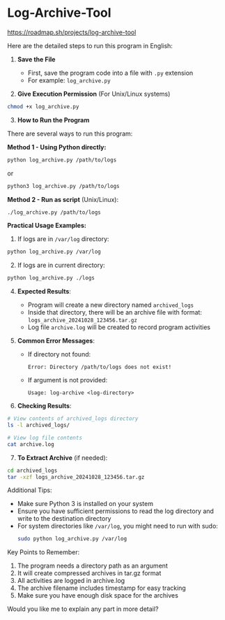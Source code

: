 # Log-Archive-Tool

https://roadmap.sh/projects/log-archive-tool

Here are the detailed steps to run this program in English:

1. **Save the File**
   - First, save the program code into a file with `.py` extension
   - For example: `log_archive.py`

2. **Give Execution Permission** (For Unix/Linux systems)
```bash
chmod +x log_archive.py
```

3. **How to Run the Program**

There are several ways to run this program:

**Method 1 - Using Python directly:**
```bash
python log_archive.py /path/to/logs
```
or
```bash
python3 log_archive.py /path/to/logs
```

**Method 2 - Run as script** (Unix/Linux):
```bash
./log_archive.py /path/to/logs
```

**Practical Usage Examples:**

1. If logs are in `/var/log` directory:
```bash
python log_archive.py /var/log
```

2. If logs are in current directory:
```bash
python log_archive.py ./logs
```

4. **Expected Results**:
   - Program will create a new directory named `archived_logs`
   - Inside that directory, there will be an archive file with format: `logs_archive_20241028_123456.tar.gz`
   - Log file `archive.log` will be created to record program activities

5. **Common Error Messages**:
   - If directory not found:
     ```
     Error: Directory /path/to/logs does not exist!
     ```
   - If argument is not provided:
     ```
     Usage: log-archive <log-directory>
     ```

6. **Checking Results**:
```bash
# View contents of archived_logs directory
ls -l archived_logs/

# View log file contents
cat archive.log
```

7. **To Extract Archive** (if needed):
```bash
cd archived_logs
tar -xzf logs_archive_20241028_123456.tar.gz
```

Additional Tips:
- Make sure Python 3 is installed on your system
- Ensure you have sufficient permissions to read the log directory and write to the destination directory
- For system directories like `/var/log`, you might need to run with sudo:
  ```bash
  sudo python log_archive.py /var/log
  ```

Key Points to Remember:
1. The program needs a directory path as an argument
2. It will create compressed archives in tar.gz format
3. All activities are logged in archive.log
4. The archive filename includes timestamp for easy tracking
5. Make sure you have enough disk space for the archives

Would you like me to explain any part in more detail?

